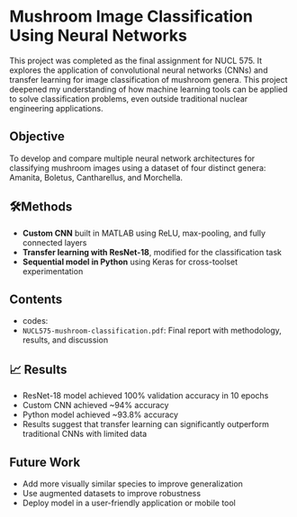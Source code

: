 # Mushroom Image Classification Using Neural Networks

This project was completed as the final assignment for NUCL 575. It explores the application of convolutional neural networks (CNNs) and transfer learning for image classification of mushroom genera. This project deepened my understanding of how machine learning tools can be applied to solve classification problems, even outside traditional nuclear engineering applications.


## Objective
To develop and compare multiple neural network architectures for classifying mushroom images using a dataset of four distinct genera: Amanita, Boletus, Cantharellus, and Morchella.

## 🛠Methods
- **Custom CNN** built in MATLAB using ReLU, max-pooling, and fully connected layers
- **Transfer learning with ResNet-18**, modified for the classification task
- **Sequential model in Python** using Keras for cross-toolset experimentation

## Contents
- codes:
- `NUCL575-mushroom-classification.pdf`: Final report with methodology, results, and discussion

## 📈 Results
- ResNet-18 model achieved 100% validation accuracy in 10 epochs
- Custom CNN achieved ~94% accuracy
- Python model achieved ~93.8% accuracy
- Results suggest that transfer learning can significantly outperform traditional CNNs with limited data

## Future Work
- Add more visually similar species to improve generalization
- Use augmented datasets to improve robustness
- Deploy model in a user-friendly application or mobile tool

